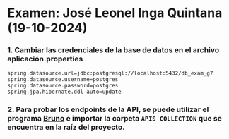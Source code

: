 # Examen: José Leonel Inga Quintana (19-10-2024)

### 1. Cambiar las credenciales de la base de datos en el archivo aplicación.properties
```
spring.datasource.url=jdbc:postgresql://localhost:5432/db_exam_g7
spring.datasource.username=postgres
spring.datasource.password=postgres
spring.jpa.hibernate.ddl-auto=update
```

### 2. Para probar los endpoints de la API, se puede utilizar el programa [Bruno](https://www.usebruno.com) e importar la carpeta `APIS COLLECTION` que se encuentra en la raíz del proyecto.

